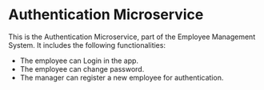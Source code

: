# Authentication Microservice


This is the Authentication Microservice, part of the Employee Management System.
It includes the following functionalities:
  <ul>
    <li>The employee can Login in the app.</li>
    <li>The employee can change password.</li>
    <li>The manager can register a new employee for authentication.</li>
  </ul>
